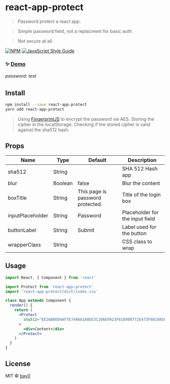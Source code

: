 # react-app-protect

> Password protect a react app.

> Simple password field, not a replacment for basic auth.

> Not secure at all.

[![NPM](https://img.shields.io/npm/v/react-app-protect.svg)](https://www.npmjs.com/package/react-app-protect) [![JavaScript Style Guide](https://img.shields.io/badge/code_style-standard-brightgreen.svg)](https://standardjs.com)

### ✨ [Demo](https://bay0.github.io/react-app-protect/)
###### password: test

## Install

```bash
npm install --save react-app-protect
yarn add react-app-protect
```

> Using [FingerprintJS](https://github.com/fingerprintjs/fingerprintjs) to encrypt the password via AES.
> Storing the cipher in the localStorage.
> Checking if the stored cipher is valid against the sha512 hash.

## Props
| Name             | Type    | Default                          | Description                     |
|------------------|---------|----------------------------------|---------------------------------|
| sha512           | String  |                                  | SHA 512 Hash app                |
| blur             | Boolean | false                            | Blur the content                |
| boxTitle            | String  | This page is password protected. | Title of the login box          |
| inputPlaceholder | String  | Password                         | Placeholder for the input field |
| buttonLabel      | String  | Submit                           | Label used for the button       |
| wrapperClass     | String  |                                  | CSS class to wrap               |

## Usage

```jsx
import React, { Component } from 'react'

import Protect from 'react-app-protect'
import 'react-app-protect/dist/index.css'

class App extends Component {
  render() {
    return (
      <Protect
        sha512="EE26B0DD4AF7E749AA1A8EE3C10AE9923F618980772E473F8819A5D4940E0DB27AC185F8A0E1D5F84F88BC887FD67B143732C304CC5FA9AD8E6F57F50028A8FF"
      >
        <div>Content</div>
      </Protect>
    )
  }
}
```
## License

MIT © [bay0](https://github.com/bay0)
